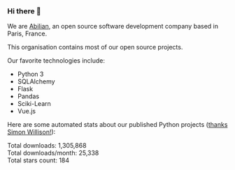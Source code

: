 ### Hi there 👋

We are [Abilian](https://abilian.com/), an open source software development company based in Paris, France.

This organisation contains most of our open source projects.

Our favorite technologies include:

- Python 3
- SQLAlchemy
- Flask
- Pandas
- Sciki-Learn
- Vue.js

Here are some automated stats about our published Python projects
([thanks Simon Willison!][sw-post]):

<!--marker-->
Total downloads: 1,305,868<br>
Total downloads/month: 25,338<br>
Total stars count: 184
<!--end-->

[sw-post]: https://simonwillison.net/2020/Jul/10/self-updating-profile-readme/
